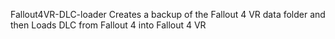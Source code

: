 Fallout4VR-DLC-loader
Creates a backup of the Fallout 4 VR data folder and then Loads DLC from Fallout 4 into Fallout 4 VR
